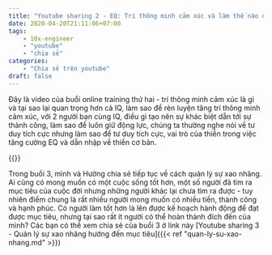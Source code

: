 ```yaml
---
title: "Youtube sharing 2 - EQ: Trí thông minh cảm xúc và làm thế nào để thành công"
date: 2020-04-20T21:11:06+07:00
tags:
    - 10x-engineer
    - "youtube"
    - "chia sẻ"
categories:
    - "Chia sẻ trên youtube"
draft: false
---
```


Đây là video của buổi online training thứ hai - trí thông minh cảm xúc là gì và tại sao lại quan trọng hơn cả IQ, làm sao để rèn luyện tăng trí thông minh cảm xúc, với 2 người bạn cùng IQ, điều gì tạo nên sự khác biệt dẫn tới sự thành công, làm sao để luôn giữ động lực, chúng ta thường nghe nói về tư duy tích cực nhưng làm sao để tư duy tích cực, vai trò của thiền trong việc tăng cường EQ và dẫn nhập về thiền cơ bản.

{{<youtube Fwrq_ih9UDU>}}


Trong buổi 3, mình và Hường chia sẻ tiếp tục về cách quản lý sự xao nhãng. Ai cũng có mong muốn có một cuộc sống tốt hơn, một số người đã tìm ra mục tiêu của cuộc đời nhưng những người khác lại chưa tìm ra được - tuy nhiên điểm chung là rất nhiều người mong muốn có nhiều tiền, thành công và hạnh phúc. Có người làm tốt hơn là lên được kế hoạch hành động để đạt được mục tiêu, nhưng tại sao rất ít người có thể hoàn thành đích đến của mình? Các bạn có thể xem chia sẻ của buổi 3 ở link này [Youtube sharing 3 - Quản lý sự xao nhãng hướng đến mục tiêu]({{< ref "quan-ly-su-xao-nhang.md" >}})